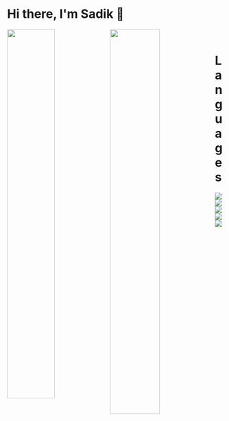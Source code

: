 # Hi there, I'm Sadik 👋

<img align="left" width="47%" src="https://github-readme-stats.vercel.app/api?username=msadikjowel&show_icons=true&theme=dark" />

<img align="left" width="48%" src="https://github-readme-stats.vercel.app/api/top-langs/?username=msadikjowel&layout=compact" /> </br>

# Languages


<img align="left" src="https://img.shields.io/badge/javascript-%23323330.svg?style=for-the-badge&logo=javascript&logoColor=%23F7DF1E" />
<img align="left" src="https://img.shields.io/badge/typescript-%23007ACC.svg?style=for-the-badge&logo=typescript&logoColor=white" />
<img align="left" src="https://img.shields.io/badge/express.js-%23404d59.svg?style=for-the-badge&logo=express&logoColor=%2361DAFB" />
<img align="left" src="https://img.shields.io/badge/react-%2320232a.svg?style=for-the-badge&logo=react&logoColor=%2361DAFB" />
<img align="left" src="https://img.shields.io/badge/node.js-6DA55F?style=for-the-badge&logo=node.js&logoColor=white" />

